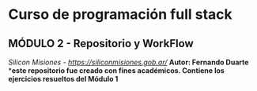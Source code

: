 
# Curso de programación full stack 
## MÓDULO 2 - Repositorio y WorkFlow 
*Silicon Misiones - https://siliconmisiones.gob.ar/*
**Autor: Fernando Duarte**
***este repositorio fue creado con fines académicos. Contiene los ejercicios
resueltos del Módulo 1**
